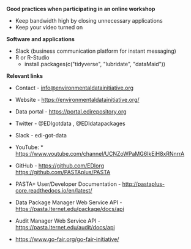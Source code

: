 **Good practices when participating in an online workshop**

* Keep bandwidth high by closing unnecessary applications
* Keep your video turned on

**Software and applications**

* Slack (business communication platform for instant messaging)
* R or R-Studio
  * install.packages(c("tidyverse", "lubridate", "dataMaid"))

**Relevant links**

* Contact - info@environmentaldatainitiative.org
* Website - https://environmentaldatainitiative.org/ 
* Data portal - https://portal.edirepository.org 
* Twitter - @EDIgotdata , @EDIdatapackages
* Slack - edi-got-data
* YouTube: * https://www.youtube.com/channel/UCNZoWPaMG6lkEiH8xRNnrrA
* GitHub - https://github.com/EDIorg  https://github.com/PASTAplus/PASTA
* PASTA+ User/Developer Documentation - http://pastaplus-core.readthedocs.io/en/latest/
* Data Package Manager Web Service API - https://pasta.lternet.edu/package/docs/api
* Audit Manager Web Service API - https://pasta.lternet.edu/audit/docs/api

* https://www.go-fair.org/go-fair-initiative/


